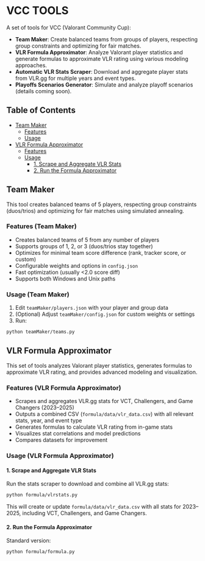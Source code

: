 # VCC TOOLS

A set of tools for VCC (Valorant Community Cup):

- **Team Maker**: Create balanced teams from groups of players, respecting group constraints and optimizing for fair matches.
- **VLR Formula Approximator**: Analyze Valorant player statistics and generate formulas to approximate VLR rating using various modeling approaches.
- **Automatic VLR Stats Scraper**: Download and aggregate player stats from VLR.gg for multiple years and event types.
- **Playoffs Scenarios Generator**: Simulate and analyze playoff scenarios (details coming soon).

## Table of Contents

- [Team Maker](#team-maker)
  - [Features](#features-team-maker)
  - [Usage](#usage-team-maker)
- [VLR Formula Approximator](#vlr-formula-approximator)
  - [Features](#features-vlr-formula-approximator)
  - [Usage](#usage-vlr-formula-approximator)
    - [1. Scrape and Aggregate VLR Stats](#1-scrape-and-aggregate-vlr-stats)
    - [2. Run the Formula Approximator](#2-run-the-formula-approximator)

## Team Maker

This tool creates balanced teams of 5 players, respecting group constraints (duos/trios) and optimizing for fair matches using simulated annealing.

### Features (Team Maker)

- Creates balanced teams of 5 from any number of players
- Supports groups of 1, 2, or 3 (duos/trios stay together)
- Optimizes for minimal team score difference (rank, tracker score, or custom)
- Configurable weights and options in `config.json`
- Fast optimization (usually <2.0 score diff)
- Supports both Windows and Unix paths

### Usage (Team Maker)

1. Edit `teamMaker/players.json` with your player and group data
2. (Optional) Adjust `teamMaker/config.json` for custom weights or settings
3. Run:

```bash
python teamMaker/teams.py
```

## VLR Formula Approximator

This set of tools analyzes Valorant player statistics, generates formulas to approximate VLR rating, and provides advanced modeling and visualization.

### Features (VLR Formula Approximator)

- Scrapes and aggregates VLR.gg stats for VCT, Challengers, and Game Changers (2023–2025)
- Outputs a combined CSV (`formula/data/vlr_data.csv`) with all relevant stats, year, and event type
- Generates formulas to calculate VLR rating from in-game stats
- Visualizes stat correlations and model predictions
- Compares datasets for improvement

### Usage (VLR Formula Approximator)

#### 1. Scrape and Aggregate VLR Stats

Run the stats scraper to download and combine all VLR.gg stats:

```bash
python formula/vlrstats.py
```

This will create or update `formula/data/vlr_data.csv` with all stats for 2023–2025, including VCT, Challengers, and Game Changers.

#### 2. Run the Formula Approximator

Standard version:

```bash
python formula/formula.py
```

